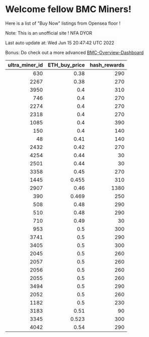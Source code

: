 # Welcome fellow BMC Miners!
Here is a list of "Buy Now" listings from Opensea floor !

Note: This is an unofficial site ! NFA DYOR

Last auto update at: Wed Jun 15 20:47:42 UTC 2022

Bonus: Do check out a more advanced [BMC-Overview-Dashboard](https://dune.com/defifunk/BMC-Overview-Dashboard)


|   ultra_miner_id |   ETH_buy_price |   hash_rewards |
|-----------------:|----------------:|---------------:|
|              630 |           0.38  |            290 |
|             2267 |           0.38  |            270 |
|             3950 |           0.4   |            310 |
|              746 |           0.4   |            270 |
|             2274 |           0.4   |            270 |
|             2318 |           0.4   |            270 |
|             1085 |           0.4   |            390 |
|              150 |           0.4   |            140 |
|               48 |           0.41  |            140 |
|             2432 |           0.42  |            270 |
|             4254 |           0.44  |             30 |
|             2501 |           0.44  |             30 |
|             3358 |           0.45  |            270 |
|             1445 |           0.455 |            310 |
|             2907 |           0.46  |           1380 |
|              390 |           0.469 |            250 |
|              508 |           0.48  |            290 |
|              510 |           0.48  |            290 |
|              710 |           0.49  |             30 |
|              953 |           0.5   |            300 |
|             3741 |           0.5   |            290 |
|             3405 |           0.5   |            300 |
|             2045 |           0.5   |            260 |
|             2057 |           0.5   |            260 |
|             2056 |           0.5   |            260 |
|             2055 |           0.5   |            260 |
|             3494 |           0.5   |            290 |
|             2052 |           0.5   |            260 |
|             1182 |           0.5   |            230 |
|             3183 |           0.51  |             90 |
|             3345 |           0.523 |            300 |
|             4042 |           0.54  |            290 |